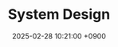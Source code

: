 ---
layout  : category
title   : System Design
summary : 시스템 디자인
date    : 2025-02-28 10:21:00 +0900
updated : 2025-02-28 10:21:00 +0900
tag     : system-design
toc     : true
public  : true
parent  : [[/index]]
latex   : false
---